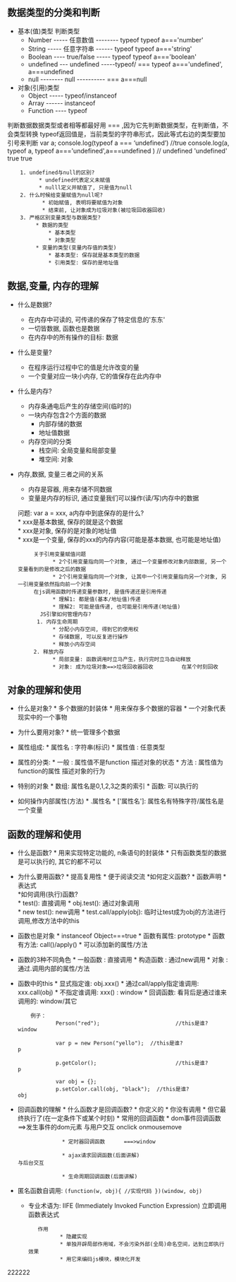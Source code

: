## 数据类型的分类和判断
* 基本(值)类型                                                                    判断类型
  * Number ----- 任意数值 -------- typeof                               typeof a==='number'
  * String ----- 任意字符串 ------ typeof                                typeof a==='string'
  * Boolean ---- true/false ----- typeof                                  typeof a==='boolean'
  * undefined --- undefined -----typeof/ ===                       typeof a==='undefined',    a===undefined
  * null -------- null ---------- ===                                                                               a===null
* 对象(引用)类型
  * Object ----- typeof/instanceof
  * Array ------ instanceof
  * Function ---- typeof
  
判断数据数据类型或者相等都最好用 === ,因为它先判断数据类型，在判断值，不会类型转换
typeof返回值是，当前类型的字符串形式，因此等式右边的类型要加引号来判断
            var  a;
            console.log(typeof  a  ===  ‘undefined’)                //true
            console.log(a, typeof a, typeof a==='undefined',a===undefined )  // undefined 'undefined' true true
            
        1. undefined与null的区别? 
              * undefined代表定义未赋值 
              * nulll定义并赋值了, 只是值为null
        2. 什么时候给变量赋值为null呢? 
               * 初始赋值, 表明将要赋值为对象  
               * 结束前, 让对象成为垃圾对象(被垃圾回收器回收)
        3. 严格区别变量类型与数据类型?
             * 数据的类型  
                 * 基本类型   
                 * 对象类型  
             * 变量的类型(变量内存值的类型)   
                 * 基本类型: 保存就是基本类型的数据   
                 * 引用类型: 保存的是地址值   
                 
                     
## 数据,变量, 内存的理解
* 什么是数据?
  * 在内存中可读的, 可传递的保存了特定信息的'东东'
  * 一切皆数据, 函数也是数据
  * 在内存中的所有操作的目标: 数据
* 什么是变量?
  * 在程序运行过程中它的值是允许改变的量
  * 一个变量对应一块小内存, 它的值保存在此内存中  
* 什么是内存?
  * 内存条通电后产生的存储空间(临时的)
  * 一块内存包含2个方面的数据
    * 内部存储的数据
    * 地址值数据
  * 内存空间的分类
    * 栈空间: 全局变量和局部变量
    * 堆空间: 对象 
* 内存,数据, 变量三者之间的关系
  * 内存是容器, 用来存储不同数据
  * 变量是内存的标识, 通过变量我们可以操作(读/写)内存中的数据  
  
  问题: var a = xxx, a内存中到底保存的是什么?   
                 * xxx是基本数据, 保存的就是这个数据  
                 * xxx是对象, 保存的是对象的地址值  
                 * xxx是一个变量, 保存的xxx的内存内容(可能是基本数据, 也可能是地址值)  
                 
           关于引用变量赋值问题  
                 * 2个引用变量指向同一个对象, 通过一个变量修改对象内部数据, 另一个变量看到的是修改之后的数据  
                 * 2个引用变量指向同一个对象, 让其中一个引用变量指向另一个对象, 另一引用变量依然指向前一个对象
           在js调用函数时传递变量参数时, 是值传递还是引用传递  
                 * 理解1: 都是值(基本/地址值)传递 
                 * 理解2: 可能是值传递, 也可能是引用传递(地址值)       
             JS引擎如何管理内存?
            1. 内存生命周期  
                 * 分配小内存空间, 得到它的使用权 
                 * 存储数据, 可以反复进行操作
                 * 释放小内存空间
           2. 释放内存  
                 * 局部变量: 函数调用时立马产生，执行完时立马自动释放
                 * 对象: 成为垃圾对象==>垃圾回收器回收         在某个时刻回收
                 
## 对象的理解和使用
* 什么是对象?
        * 多个数据的封装体
        * 用来保存多个数据的容器
        * 一个对象代表现实中的一个事物
 * 为什么要用对象? 
       * 统一管理多个数据       
        
* 属性组成:
        * 属性名 : 字符串(标识)
        * 属性值 : 任意类型
* 属性的分类:
          * 一般 : 属性值不是function  描述对象的状态
          * 方法 : 属性值为function的属性  描述对象的行为
* 特别的对象
          * 数组: 属性名是0,1,2,3之类的索引
          * 函数: 可以执行的
* 如何操作内部属性(方法)
        * .属性名
        * ['属性名']: 属性名有特殊字符/属性名是一个变量
  
## 函数的理解和使用
* 什么是函数?
          * 用来实现特定功能的, n条语句的封装体
          * 只有函数类型的数据是可以执行的, 其它的都不可以
* 为什么要用函数?
          * 提高复用性
          * 便于阅读交流
*如何定义函数?
          * 函数声明
          * 表达式         
*如何调用(执行)函数?  
          * test(): 直接调用 
          * obj.test(): 通过对象调用  
          * new test(): new调用 
          * test.call/apply(obj): 临时让test成为obj的方法进行调用,修改方法中的this          
          
* 函数也是对象
          * instanceof Object===true
          * 函数有属性: prototype
          * 函数有方法: call()/apply()
          * 可以添加新的属性/方法
* 函数的3种不同角色
          * 一般函数 : 直接调用
          * 构造函数 : 通过new调用
          * 对象 : 通过.调用内部的属性/方法
          
          
* 函数中的this
          * 显式指定谁: obj.xxx()
          * 通过call/apply指定谁调用: xxx.call(obj)
          * 不指定谁调用: xxx()  : window
          * 回调函数: 看背后是通过谁来调用的: window/其它
               
          例子：
                  Person("red");                        //this是谁?           window

                  var p = new Person("yello");  //this是谁?               p

                  p.getColor();                         //this是谁?                p

                  var obj = {};
                  p.setColor.call(obj, "black");  //this是谁?              obj
            
                          
* 回调函数的理解
          * 什么函数才是回调函数?
                    * 你定义的
                    * 你没有调用
                    * 但它最终执行了(在一定条件下或某个时刻)
          * 常用的回调函数
                    * dom事件回调函数   ==>发生事件的dom元素              与用户交互             onclick    onmousemove
                    
                    * 定时器回调函数      ===>window
                    
                    * ajax请求回调函数(后面讲解)                                      与后台交互
                    
                    * 生命周期回调函数(后面讲解)
          
          
* 匿名函数自调用:
          ```
          (function(w, obj){
            //实现代码
          })(window, obj)
          ```
  * 专业术语为: IIFE (Immediately Invoked Function Expression) 立即调用函数表达式         
          
           作用
                  * 隐藏实现
                  * 单独开辟局部作用域，不会污染外部(全局)命名空间，达到立即执行效果
                  * 用它来编码js模块，模块化开发
          
  
 222222    
          
